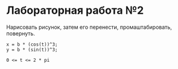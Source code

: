 # Лабораторная работа №2
Нарисовать рисунок, затем его перенести, промаштабировать, повернуть.

```
x = b * (cos(t))^3;
y = b * (sin(t))^3;

0 <= t <= 2 * pi
```